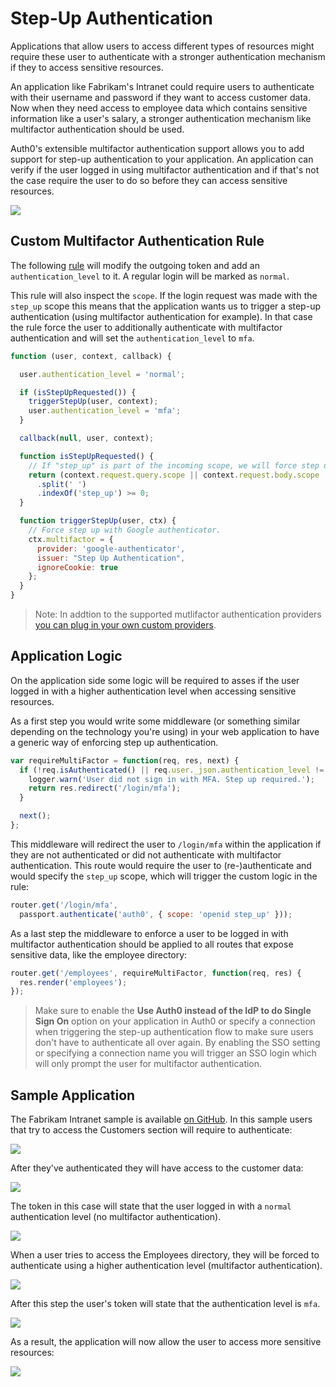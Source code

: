 # Step-Up Authentication

Applications that allow users to access different types of resources might require these user to authenticate with a stronger authentication mechanism if they to access sensitive resources.

An application like Fabrikam's Intranet could require users to authenticate with their username and password if they want to access customer data. Now when they need access to employee data which contains sensitive information like a user's salary, a stronger authentication mechanism like multifactor authentication should be used.

Auth0's extensible multifactor authentication support allows you to add support for step-up authentication to your application. An application can verify if the user logged in using multifactor authentication and if that's not the case require the user to do so before they can access sensitive resources.

![](/media/articles/step-up-authentication/flow.png)

## Custom Multifactor Authentication Rule

The following [rule](rules/index) will modify the outgoing token and add an `authentication_level` to it. A regular login will be marked as `normal`.

This rule will also inspect the `scope`. If the login request was made with the `step_up` scope this means that the application wants us to trigger a step-up authentication (using multifactor authentication for example). In that case the rule force the user to additionally authenticate with multifactor authentication and will set the `authentication_level` to `mfa`.

```js
function (user, context, callback) {

  user.authentication_level = 'normal';

  if (isStepUpRequested()) {
    triggerStepUp(user, context);
    user.authentication_level = 'mfa';
  }

  callback(null, user, context);

  function isStepUpRequested() {
    // If "step_up" is part of the incoming scope, we will force step up authn.
    return (context.request.query.scope || context.request.body.scope || '')
      .split(' ')
      .indexOf('step_up') >= 0;
  }

  function triggerStepUp(user, ctx) {
    // Force step up with Google authenticator.
    ctx.multifactor = {
      provider: 'google-authenticator',
      issuer: "Step Up Authentication",
      ignoreCookie: true
    };
  }
}
```

> Note: In addtion to the supported mutlifactor authentication providers [you can plug in your own custom providers](https://auth0.com/docs/multifactor-authentication/custom-provider).

## Application Logic

On the application side some logic will be required to asses if the user logged in with a higher authentication level when accessing sensitive resources.

As a first step you would write some middleware (or something similar depending on the technology you're using) in your web application to have a generic way of enforcing step up authentication.

```js
var requireMultiFactor = function(req, res, next) {
  if (!req.isAuthenticated() || req.user._json.authentication_level != 'mfa') {
    logger.warn('User did not sign in with MFA. Step up required.');
    return res.redirect('/login/mfa');
  }

  next();
};
```

This middleware will redirect the user to `/login/mfa` within the application if they are not authenticated or did not authenticate with multifactor authentication. This route would require the user to (re-)authenticate and would specify the `step_up` scope, which will trigger the custom logic in the rule:

```js
router.get('/login/mfa',
  passport.authenticate('auth0', { scope: 'openid step_up' }));
```

As a last step the middleware to enforce a user to be logged in with multifactor authentication should be applied to all routes that expose sensitive data, like the employee directory:

```js
router.get('/employees', requireMultiFactor, function(req, res) {
  res.render('employees');
});
```

> Make sure to enable the **Use Auth0 instead of the IdP to do Single Sign On** option on your application in Auth0 or specify a connection when triggering the step-up authentication flow to make sure users don't have to authenticate all over again. By enabling the SSO setting or specifying a connection name you will trigger an SSO login which will only prompt the user for multifactor authentication.

## Sample Application

The Fabrikam Intranet sample is available [on GitHub](https://github.com/auth0/step-up-authentication-sample). In this sample users that try to access the Customers section will require to authenticate:

![](/media/articles/step-up-authentication/login-page.png)

After they've authenticated they will have access to the customer data:

![](/media/articles/step-up-authentication/customers-page.png)

The token in this case will state that the user logged in with a `normal` authentication level (no multifactor authentication).

![](/media/articles/step-up-authentication/normal-authentication-level.png)

When a user tries to access the Employees directory, they will be forced to authenticate using a higher authentication level (multifactor authentication).

![](/media/articles/step-up-authentication/mfa.png)

After this step the user's token will state that the authentication level is `mfa`.

![](/media/articles/step-up-authentication/mfa-authentication-level.png)

As a result, the application will now allow the user to access more sensitive resources:

![](/media/articles/step-up-authentication/employees-page.png)
